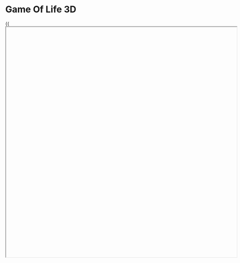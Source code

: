 # Game Of Life 3D

{{<iframe id="gameoflife" site="https://ycuervob.github.io/gameoflife/" width="720px" height="720px" >}}

{{< details title="sketch.js" open=false >}}
{{< highlight JavaScript >}}

let easycam;
let matrixSize = 40;
let cubeSize = 10;
let update = false;
let matrix = [];
let maxAliveCubes = 1000;  // Establece el límite máximo de cubos vivos
let myshader;
let angle, concentration;
let position;
let state;
let brush;
let record;
let myFont;
let points = [];
let mystatuselemnt;
let providedkernel;
let bg;
let boxColor;
let ambient;
let spaceTexture;
let spot;
let cond1 = 4;
let cond2 = 5;
let showsphere = true;
let edges = true;

let aliveCubes = 0;  // Variable para rastrear la cantidad de cubos vivos

function preload() {
// preload() runs once
bg = loadImage('space.jpg');
myFont = loadFont("https://cdnjs.cloudflare.com/ajax/libs/topcoat/0.8.0/font/SourceCodePro-Bold.otf");
}

function getTableContent() {
var table = document.getElementById("myTable");
var rows = table.getElementsByTagName("tr");
var tableContent = [];

for (var i = 1; i < rows.length; i++) {
var cells = rows[i].getElementsByTagName("td");
var rowData = [];
var subRowData = [];

    for (var j = 0; j < cells.length; j++) {
      var input = cells[j].getElementsByTagName("input")[0];
      subRowData.push([parseInt(input.value)]);

      if ((j + 1) % 3 === 0 || j === cells.length - 1) {
        rowData.push(subRowData);
        subRowData = [];
      }
    }

    tableContent.push(rowData);
}
return tableContent;
}

function setTableContent(tableContent) {
var table = document.getElementById("myTable");
var rows = table.getElementsByTagName("tr");

for (var i = 1; i < rows.length; i++) {
var rowData = tableContent[i - 1];
var cells = rows[i].getElementsByTagName("td");

    for (var j = 0; j < cells.length; j++) {
      var input = cells[j].firstChild
      input.value = rowData[Math.floor(j / 3)][j % 3][0];
    }
}
}

function binaryNoise(probability) {
return Math.random() <= probability ? 1 : 0;
}

function genMatrix() {
aliveCubes = 0;  // Reinicia la variable aliveCubes
for (let x = 0; x < matrixSize; x++) {
matrix[x] = [];
for (let y = 0; y < matrixSize; y++) {
matrix[x][y] = [];
for (let z = 0; z < matrixSize; z++) {
matrix[x][y][z] = binaryNoise(0.01); // Cambia la probabilidad aquí (0.01 = 1%)
if (matrix[x][y][z] === 1) {
aliveCubes++;
}
}
}
}
}

function updateMatrix() {
//console.log(matrix);
matrix = convolucionarMatriz(matrix);
//console.log(matrix);
}

function paintMatrix() {
if (edges){
stroke(10);
} else {
noStroke();
}

for (let x = 0; x < matrixSize; x++) {
for (let y = 0; y < matrixSize; y++) {
for (let z = 0; z < matrixSize; z++) {
if (matrix[x][y][z] === 1) {
let posX = (x - matrixSize / 2) * cubeSize;
let posY = (y - matrixSize / 2) * cubeSize;
let posZ = (z - matrixSize / 2) * cubeSize;

          push();
          translate(posX, posY, posZ);
          fill(boxColor || 255);
          
          
          box(cubeSize);
          pop();
        }
      }
    }
}
}

function setup() {
createCanvas(window.innerWidth, window.innerHeight, WEBGL);
textFont(myFont, 20);
mystatuselemnt = document.getElementById("mystatus");
easycam = createEasyCam({ distance: 1 });
genMatrix();
providedkernel = getTableContent();
}

function resizepcanvas() {
resizeCanvas(window.innerWidth, window.innerHeight);
easycam = createEasyCam({ distance: 1 });
}

function draw() {
background(0);
ambientLight(ambient || 25);
directionalLight(color(spot || 255), createVector(1, 1, 1)); // Establecer la dirección de la luz hacia arriba

// compute current camera position in world space:
//const position = treeLocation([0, 0, 0], { from: Tree.EYE, to: Tree.WORLD });


if (update) {
updateMatrix(); // Actualizar la matriz
}

paintMatrix();

// Aplicar la textura a la esfera
texture(bg);
noStroke();

if(showsphere){
sphere(cubeSize * matrixSize * 2);
}
mystatuselemnt.innerHTML = `<p style="color:${frameRate() < 15 ? "red" : "green"}">Frame Count: ${frameRate().toFixed(4)}</p><p>Cubes: ${aliveCubes}</p><p style="${update ? "color:green" : "color:red"}">Status: ${update ? "Running" : "Stopped"}</p>`;
}

function keyPressed() {
if (keyCode === 32) {
maxAliveCubes = Math.random() * 1000;
genMatrix();
} else if (keyCode === 67) {
update = !update;
}
}

function updatekernel() {
providedkernel = getTableContent();
displaySuccessMessage("Kernel updated");
}

function resetKernel() {
providedkernel = [
[[[1], [1], [1]], [[1], [1], [1]], [[1], [1], [1]]],
[[[1], [1], [1]], [[1], [0], [1]], [[1], [1], [1]]],
[[[1], [1], [1]], [[1], [1], [1]], [[1], [1], [1]]]
];
setTableContent(providedkernel);
displaySuccessMessage("Kernel has been reset");
}

function displaySuccessMessage(msg) {
document.getElementById("message").innerHTML = msg;
document.getElementById("message").toggleAttribute("hidden");
setTimeout(() => {
document.getElementById("message").toggleAttribute("hidden");
}, 2000);
}

function convolucionarMatriz(matrizEntrada) {
aliveCubes = 0;  // Reinicia la variable aliveCubes
const flattenedArray = matrizEntrada.flat().flat(); // Obtener un arreglo plano
const typedArray = new Float32Array(flattenedArray); // Especificar el tipo de datos
const shape = [matrizEntrada.length, matrizEntrada[0].length, matrizEntrada[0][0].length];
const binaryMatrix = tf.tensor3d(typedArray, shape, 'float32'); // Crear tensor especificando el tipo
const kernel = tf.tensor4d(providedkernel);
const N = matrizEntrada.length;
const expandedBinaryMatrix = binaryMatrix.expandDims(-1);
const expandedKernel = kernel.expandDims(-1);
const binaryMatrixFloat = tf.cast(expandedBinaryMatrix, 'float32');
const kernelFloat = tf.cast(expandedKernel, 'float32');
const convolved = tf.conv3d(binaryMatrixFloat, kernelFloat, [1, 1, 1], 'same');

let newmatriz = convolved.arraySync();

const matrizConvertida = newmatriz.map(row => row.map(column => column.map(
item => {
if ((item[0] == cond1 || item[0] == cond2)) {
return 1;
} else {
return 0;
}
}
)
)
);

// Copiar la matriz original
const matrizOpuesta = JSON.parse(JSON.stringify(matrizConvertida));

// Cambiar las caras opuestas
for (let i = 0; i < N; i++) {
for (let j = 0; j < N; j++) {
// Cambiar las caras superior e inferior
const tempSuperior = matrizOpuesta[i][j][0];
matrizOpuesta[i][j][0] = matrizOpuesta[i][j][N - 1];
matrizOpuesta[i][j][N - 1] = tempSuperior;

      // Cambiar las caras izquierda y derecha
      const tempIzquierda = matrizOpuesta[i][0][j];
      matrizOpuesta[i][0][j] = matrizOpuesta[i][N - 1][j];
      matrizOpuesta[i][N - 1][j] = tempIzquierda;

      // Cambiar las caras frontal y trasera
      const tempFrontal = matrizOpuesta[0][i][j];
      matrizOpuesta[0][i][j] = matrizOpuesta[N - 1][i][j];
      matrizOpuesta[N - 1][i][j] = tempFrontal;
    }
}


binaryMatrix.dispose();
kernel.dispose();
expandedBinaryMatrix.dispose();
expandedKernel.dispose();
binaryMatrixFloat.dispose();
kernelFloat.dispose();
convolved.dispose();


return matrizOpuesta;
}

function toggleTable() {
document.getElementById("container").classList.toggle("show");
}

function closeModal() {
document.getElementById('mymodal').toggleAttribute('hidden')
}

function startStop() {
update = !update;
let butn = document.getElementById('star-stop');
butn.innerHTML = update ? 'Stop' : 'Start';
butn.classList.toggle('btn-danger');
}

function reset() {
genMatrix();
}

function updateColor() {
boxColor = document.getElementById('colorPicker').value;
}

function updateColorAmbient() {
ambient = document.getElementById('colorPickerAmbient').value;
}

function updateColorSpot() {
spot = document.getElementById('colorPickerSpot').value;
}

function updateMatrixSize() {
matrixSize = document.getElementById('matrixSizeInput').value;
matrix = [];
genMatrix();
displaySuccessMessage("Matrix size updated");
}

function adyajentcond1() {
cond1 = document.getElementById('cond1').value;
displaySuccessMessage("Condition 1 updated");
}

function adyajentcond2() {
cond2 = document.getElementById('cond2').value;
displaySuccessMessage("Condition 2 updated");
}

function toggleFullScreen() {
var elem = document.documentElement;

if (elem.requestFullscreen) {
if (document.fullscreenElement) {
document.exitFullscreen();
} else {
elem.requestFullscreen();
}
} else if (elem.mozRequestFullScreen) { // Firefox
if (document.mozFullScreen) {
document.mozCancelFullScreen();
} else {
elem.mozRequestFullScreen();
}
} else if (elem.webkitRequestFullscreen) { // Chrome, Safari, and Opera
if (document.webkitFullscreenElement) {
document.webkitExitFullscreen();
} else {
elem.webkitRequestFullscreen();
}
} else if (elem.msRequestFullscreen) { // IE/Edge
if (document.msFullscreenElement) {
document.msExitFullscreen();
} else {
elem.msRequestFullscreen();
}
}

resizepcanvas();
}

function updateShowSphere() {
document.getElementById('text-show-sphere').innerHTML = showsphere ? 'Hide Sphere' : 'Show Sphere';
showsphere = !showsphere;
}

function updateShowEdges() {
document.getElementById('text-show-edges').innerHTML = true ? 'Hide Edges' : 'Show Edges';
edges = !edges;
}

{{< /highlight >}}
{{< /details >}}



{{< details title="index.html" open=false >}}
{{< highlight JavaScript >}}

<!DOCTYPE html>
<html>

<head>
  <script src="https://cdnjs.cloudflare.com/ajax/libs/p5.js/1.0.0/p5.js"></script>
  <script src="https://freshfork.github.io/p5.EasyCam/p5.easycam.js"></script>
  <script src="https://cdn.jsdelivr.net/gh/VisualComputing/p5.treegl/p5.treegl.min.js"></script>
  <script src="https://cdn.jsdelivr.net/npm/@tensorflow/tfjs@latest/dist/tf.min.js"></script>
  <script src="sketch.js"></script>
  <title>Game Of Life 3D</title>
  <link rel="stylesheet" href="https://stackpath.bootstrapcdn.com/bootstrap/4.3.1/css/bootstrap.min.css">
  <link rel="stylesheet" type="text/css" href="style.css">
  <meta charset="utf-8" />
</head>

<body onresize="resizepcanvas()">

  <div id="mymodal" class="modal-dialog" role="document">
    <div class="modal-content">
      <div class="modal-header">
        <h5 class="modal-title" id="exampleModalLabel">Welcome to the Game of Life</h5>
        <button type="button" class="close" data-dismiss="modal" aria-label="Close" onclick="closeModal();">
          <span aria-hidden="true">&times;</span>
        </button>
      </div>
      <div class="modal-body">
        <p>Press the <span style=" font-weight: bold;">Space Bar</span> key to restart the game and generate a new
          world.</p>
        <p>To start or stop the simulation, simply press the <span style=" font-weight: bold;">C</span> key.</p>
      </div>
    </div>
  </div>

  <div id="message" class="alert alert-success" role="alert" hidden>
    This is a success alert—check it out!
  </div>

  <div class="floating-bubble" onclick="toggleTable()">Options</div>
  <div id="mystatus"></div>
  <div id="status-buttons">
    <button id="star-stop" type="button" class="btn btn-success" onclick="startStop()">Start</button>
    <button id="reset" type="button" class="btn btn-warning" onclick="reset()">Reset</button>
    <button id="full-screen-button" type="button" class="btn btn-primary" onclick="toggleFullScreen()">Full
      Screen</button>
  </div>



  <div id="container" class="container">
    <h1>Convolution Matrix</h1>
    <table id="myTable" class="table table-bordered">
      <thead class="thead-light">
        <tr>
          <th>Col 1</th>
          <th>Col 2</th>
          <th>Col 3</th>
          <th>Col 4</th>
          <th>Col 5</th>
          <th>Col 6</th>
          <th>Col 7</th>
          <th>Col 8</th>
          <th>Col 9</th>
        </tr>
      </thead>
      <tbody>
        <tr>
          <td><input type="number" value="1" class="form-control"></td>
          <td><input type="number" value="1" class="form-control"></td>
          <td><input type="number" value="1" class="form-control"></td>
          <td><input type="number" value="1" class="form-control"></td>
          <td><input type="number" value="1" class="form-control"></td>
          <td><input type="number" value="1" class="form-control"></td>
          <td><input type="number" value="1" class="form-control"></td>
          <td><input type="number" value="1" class="form-control"></td>
          <td><input type="number" value="1" class="form-control"></td>
        </tr>
        <tr>
          <td><input type="number" value="1" class="form-control"></td>
          <td><input type="number" value="1" class="form-control"></td>
          <td><input type="number" value="1" class="form-control"></td>
          <td><input type="number" value="1" class="form-control"></td>
          <td><input type="number" value="0" class="form-control"></td>
          <td><input type="number" value="1" class="form-control"></td>
          <td><input type="number" value="1" class="form-control"></td>
          <td><input type="number" value="1" class="form-control"></td>
          <td><input type="number" value="1" class="form-control"></td>
        </tr>
        <tr>
          <td><input type="number" value="1" class="form-control"></td>
          <td><input type="number" value="1" class="form-control"></td>
          <td><input type="number" value="1" class="form-control"></td>
          <td><input type="number" value="1" class="form-control"></td>
          <td><input type="number" value="1" class="form-control"></td>
          <td><input type="number" value="1" class="form-control"></td>
          <td><input type="number" value="1" class="form-control"></td>
          <td><input type="number" value="1" class="form-control"></td>
          <td><input type="number" value="1" class="form-control"></td>
        </tr>
        <!-- Repite las filas restantes -->
      </tbody>
    </table>
    <div>
      <button type="button" class="btn btn-warning" onclick="resetKernel()">Reset Kernel</button>
      <button type="button" class="btn btn-success" onclick="updatekernel()">Apply Kernel</button>
    </div>
    <div class="color-ambient">
      <span class="text-options">Color box: </span>
      <input type="color" id="colorPicker" onchange="updateColor()" value="#ffffff">
      <span class="text-options">Color ambient: </span>
      <input type="color" id="colorPickerAmbient" onchange="updateColorAmbient()" value="#191919">
      <span class="text-options">Spot ligh color: </span>
      <input type="color" id="colorPickerSpot" onchange="updateColorSpot()" value="#ffffff">
    </div>
    <div class="color-ambient">
      <span class="text-options">Matrix size: </span>
      <input type="number" id="matrixSizeInput" value="40">
      <button type="button" class="btn btn-primary" onclick="updateMatrixSize()">Apply</button>
      <span class="text-options-warning">A high number is not recommended.</span>
    </div>
    <div class="color-ambient">
      <span class="text-options">Adjacent game conditions: </span>
      <select id="cond1" class="form-select" onchange="adyajentcond1()" aria-label="Selection of condition">
        <option value="1">1</option>
        <option value="2">2</option>
        <option value="3">3</option>
        <option value="4" selected>4</option>
        <option value="5">5</option>
        <option value="6">6</option>
        <option value="7">7</option>
        <option value="8">8</option>
        <option value="9">9</option>
      </select>
      <span class="text-options">and </span>
      <select id="cond2" class="form-select" onchange="adyajentcond2()" aria-label="Selection of condition">
        <option value="1">1</option>
        <option value="2">2</option>
        <option value="3">3</option>
        <option value="4">4</option>
        <option value="5" selected>5</option>
        <option value="6">6</option>
        <option value="7">7</option>
        <option value="8">8</option>
        <option value="9">9</option>
      </select>
    </div>
    <div class="color-ambient">
      <span id="text-show-sphere" class="text-options">Show Sphere: </span>
      <input type="checkbox" id="showSphere" onchange="updateShowSphere()" checked>
      <span id="text-show-edges" class="text-options">Show edges: </span>
      <input type="checkbox" id="showEdges" onchange="updateShowEdges()" checked>
    </div>
  </div>

</body>

</html>

{{< /highlight >}}
{{< /details >}}

### Links of interest

* [Complete code of the project here](https://github.com/ycuervob/gameoflife/)
* [GitHub page of the code here](https://ycuervob.github.io/gameoflife/)

## About the project

### The game of life
The Game of Life is a cellular automaton devised by the British mathematician John Horton Conway in 1970. It is a mathematical game that simulates the evolution of a grid of cells based on a set of simple rules. Despite its simplicity, the Game of Life exhibits complex and fascinating patterns.

The game is played on a two-dimensional grid, where each cell can be in one of two states: alive or dead. The state of each cell is determined by its neighboring cells. The rules for the evolution of the game are as follows:

1. Any live cell with fewer than two live neighbors dies, as if by underpopulation.
2. Any live cell with two or three live neighbors lives on to the next generation.
3. Any live cell with more than three live neighbors dies, as if by overpopulation.
4. Any dead cell with exactly three live neighbors becomes a live cell, as if by reproduction.

These rules are applied simultaneously to every cell in the grid, creating a new generation. The process is repeated indefinitely, and the patterns that emerge can be highly complex and intricate.

The Game of Life is not considered a conventional game, as it does not have any players or winning conditions. It is more accurately described as a "zero-player game" or a simulation. The initial state of the grid, often called the "seed," is set by the user or generated randomly. From there, the evolution of the grid is determined solely by the rules of the game.

The Game of Life has captured the interest of mathematicians, computer scientists, and enthusiasts alike due to its ability to generate intricate and unexpected patterns. It has been studied extensively and has revealed interesting properties, including patterns that oscillate, move, replicate, or even create structures like gliders and spaceships.

### Inspiration
In his influential book "El mundo como obra de arte: En busca del diseño profundo de la naturaleza" renowned American physicist Professor Frank Wilczek presents a fascinating exploration of projections of dimensional and extradimensional spaces. Throughout its pages, the author invites us to embark on an intellectual journey that transcends the limits of reality as we know it.

In this captivating work, Wilczek emphasizes the importance of understanding how dimensions function and manifest in the universe. Through cutting-edge examples and theories, the author delves into the possibility of the existence of additional dimensions beyond the three that we commonly perceive. With exceptional mastery, he demonstrates how these additional dimensions could manifest and how we could potentially interact with them in the tangible world.

One of the most intriguing questions addressed in the book is the possibility of coexistence with beings that have more than three dimensions in our three-dimensional world. Wilczek challenges us to imagine and explore how these beings could interact with us, how they would perceive reality, and how their existence could influence our environment. Through his analysis, the professor encourages us to expand our mental horizons and consider new perspectives on the nature of reality itself.

From these considerations arises the mention of John Horton Conway's Game of Life, a mathematician's game mentioned earlier. This influential game in various fields of science is presented on a two-dimensional grid, which can be seen as a projection of a higher dimension. In a finite world, the Game of Life behaves as a grid unfolded in a three-dimensional world. When finite automata move upwards to the boundary of the two-dimensional grid, they reappear at the bottom of the grid. The same occurs when they move to the right (or left), and the automaton reappears on the other side of the grid, almost teleporting. However, for Professor Wilczek, this phenomenon occurs because the plane of the game, as we know it, is actually a projection of a higher-dimensional figure.

The projections of figures from one dimension to another are extremely useful in various applications. A notable example is taking the planet Earth, with all its roads and locations, and representing it on a three-dimensional sphere, and then projecting it onto a two-dimensional plane, which facilitates navigation through systems like GPS.

<div>
<p style="text-align: center;">Figure 1: Example of a map projection where the reference surface with geographic coordinates (f,l) is projected onto the 2D mapping plane with 2D Cartesian coordinates (x, y).</p>
<img style="display: block;margin-left: auto; margin-right: auto;width: 50%;" id="classigConvolution" src="/showcase/sketches/mapProjection.png" width="500" height="auto">
<p style="font-size: 10px">Source: <a target="_blank" href="https://kartoweb.itc.nl/geometrics/Map%20projections/body.htm">https://kartoweb.itc.nl/geometrics/Map%20projections/body.htm</a></p>
</div>

This projection process presents a fundamental challenge: how to accurately represent a curved surface on a plane without distorting the geographic information too much. Throughout history, numerous cartographic projections have been developed, each with its advantages and limitations.

In the context of GPS navigation, specific cartographic projections are used to represent the Earth's surface on a two-dimensional plane. Among the most common projections are the Mercator projection and the Robinson projection. The Mercator projection is widely used due to its ability to preserve angles and facilitate maritime navigation, although it tends to distort areas near the poles. On the other hand, the Robinson projection seeks a balance between shape and size of regions, making it more suitable for the global representation of the Earth.

In the Game of Life, a similar process takes place, where it is important to understand that the automata do not actually teleport, but rather move on a three-dimensional structure. In this case, the plane they operate on is a torus, a donut-shaped object, where the automata move in circular trajectories inward and outward (not up and down), as well as around the surface of the torus (not from left to right).

<p style="text-align: center;">Example 1: Classic Game of Life in a finite world</p>
With this, let's play with the Game of Life as a two-dimensional projection of a three-dimensional torus. In this case, the automata move in circular trajectories inward and outward (not up and down), as well as around the surface of the torus (not from left to right). <b>You can create new automatas by clicking on the grid.</b>

{{< p5-iframe sketch="/showcase/sketches/gameOfLife.js" width="724" height="724" >}}

{{< details title="GameOfLife2D.js" open=false >}}
{{< highlight JavaScript >}}
// Define the grid
const CELL_SIZE = 14;
const ROWS = 50;
const COLS = 50;
let grid = [];
let newGrid = [];

// Define the generation counter
let generation = 0;

function setup() {
createCanvas(COLS * CELL_SIZE, ROWS * CELL_SIZE);

    // Initialize the grid randomly
    for (let i = 0; i < ROWS; i++) {
        grid[i] = [];
        for (let j = 0; j < COLS; j++) {
            grid[i][j] = floor(random(2));
        }
    }
}

function draw() {
background(255);
drawCells();
updateGrid();

    grid = newGrid;

    // Increment the generation counter
    generation++;
    fill(0);
    text(`Generation: ${generation}`, 10, height - 10);
}

/**
* Draw the cells of the grid to the screen
  */
  const drawCells = () => {
  for (let i = 0; i < ROWS; i++) {
  for (let j = 0; j < COLS; j++) {
  if (grid[i][j] === 1) {
  fill(0);
  } else {
  fill(255);
  }
  rect(j * CELL_SIZE, i * CELL_SIZE, CELL_SIZE, CELL_SIZE);
  }
  }
  }

/**
* Update the grid to the next generation of cells
  */
  const updateGrid = () => {
  newGrid = [];
  for (let i = 0; i < ROWS; i++) {
  newGrid[i] = [];
  for (let j = 0; j < COLS; j++) {
  let state = grid[i][j];
  let neighbors = countNeighbors(grid, i, j);
  if (state === 0 && neighbors === 3) {
  newGrid[i][j] = 1;
  } else if (state === 1 && (neighbors < 2 || neighbors > 3)) {
  newGrid[i][j] = 0;
  } else {
  newGrid[i][j] = state;
  }
  }
  }
  }

/**
* Count the number of neighbors at a given grid position that are alive
* @param grid The grid to count neighbors in
* @param x The x position of the cell to count neighbors of
* @param y The y position of the cell to count neighbors of
* @returns {number} The number of neighbors that are alive
  */
  const countNeighbors = (grid, x, y) => {
  let count = 0;
  for (let i = -1; i <= 1; i++) {
  for (let j = -1; j <= 1; j++) {
  let row = (x + i + ROWS) % ROWS;
  let col = (y + j + COLS) % COLS;
  count += grid[row][col];
  }
  }
  count -= grid[x][y];
  return count;
  }

/**
* Handle mouse clicks to toggle cells
  */
  function mouseClicked() {
  let i = floor(mouseY / CELL_SIZE);
  let j = floor(mouseX / CELL_SIZE);
  grid[i][j] = (grid[i][j] === 0) ? 1 : 0;
  }

{{< /highlight >}}
{{< /details >}}

This peculiar configuration gives rise to interesting and recurring patterns in the Game of Life. As the automata interact and reproduce according to the rules of the game, patterns emerge that evolve over time. These patterns can take on complex geometric forms, such as static blocks, periodic oscillators, or even space-faring ships that move around the torus.
<div>
<p style="text-align: center;">Figure 2: Game of life torus - basic animation</p>
<div class="row" style="display: flex;height: auto;width: 100%">
  <div style="float: left;width: 50%">
    <img style="display: block;margin-left: auto; margin-right: auto;width: 100%;" id="classigConvolution" src="/showcase/sketches/game_of_life_2d.gif" width="auto" height="10px">
  </div>
  <div style="background-color: #fbfbfb;width: 50%;float: left;display: flex;align-items: center;">
    <img style="display: block;margin-left: auto; margin-right: auto;width: 100%;" id="classigConvolution" src="/showcase/sketches/game_of_life.gif" width="auto" height="10px">
  </div>
</div>

</div>

<p style="font-size: 10px">Source: <a target="_blank" href="https://www.youtube.com/watch?v=FRclzGILg74">https://www.youtube.com/watch?v=FRclzGILg74</a></p>

The topology of the torus introduces a notion of finite boundaries in this simulated world, as the automata cannot escape the torus or indefinitely move in a particular direction. This creates a confined yet dynamic environment, where patterns evolve and develop within the limits of the torus.

The Game of Life is a fascinating example of how a mathematical structure like a torus can influence the dynamics and emerging patterns of a system. Through observation and experimentation, we can appreciate the various shapes and behaviors that arise in this three-dimensional virtual world and explore the broader implications of geometry in the evolution of automata.

With the projections clear, now the same phenomenon will be applied to the development of a Game of Life that operates in three dimensions on its own (adding diagonal and forward-backward movements). This means that this new Game of Life is a projection of a four-dimensional figure. By extrapolating the Game of Life in two dimensions, the original game will be given a torus shape, where automata that travel forward will teleport backward, and vice versa. Thus, an additional original figure of one dimension is introduced to the torus, creating a hyper-torus (a torus in four dimensions), visible in a three-dimensional world as:

<p style="text-align: center;">Figure 3: 4D Hyper-torus visualization as a 3D object</p>
<img style="display: block;margin-left: auto; margin-right: auto;width: 100%;" id="classigConvolution" src="/showcase/sketches/hyper_torus.gif" width="auto" height="10px">
<p style="font-size: 10px">Source: <a target="_blank" href="https://www.youtube.com/watch?v=C5qwBpAqTUs">https://www.youtube.com/watch?v=C5qwBpAqTUs</a></p>

When closely examining the movement within a hyper-torus, a fascinating property is revealed: when an object attempts to exit this three-dimensional representation of a four-dimensional object, it returns to itself and maintains internal movement within its own space. This characteristic resembles the dynamics observed in the original game, where finite automata exist in a limited yet freely moving world.

The concept of the hyper-torus, also known as a torus in four dimensions, expands our understanding of geometry and invites us to explore the limits of our spatial perception. In this configuration, the hyper-torus exhibits complex trajectories and self-contained movement, implying continuous and recurrent interaction within its own dimensions.

Similar to the Game of Life, where finite automata can move freely within a bounded environment, objects existing in the hyper-torus also experience a sense of freedom within their multidimensional space. Although confined within the limits of the three-dimensional representation, their internal movement unfolds in multiple directions, creating a dynamic and continuous dance within the hyper-torus.

This exploration of geometry and the representation of four-dimensional objects leads us to reflect on the possibilities and challenges posed by understanding reality beyond our limited perceptual dimensions. The study of the hyper-torus and its intrinsic movement encourages us to consider the implications of higher dimensions and how they influence the dynamics and interactions of objects.

## p5.treegl


p5.treegl is a powerful JavaScript library that plays a crucial role in the Game of Life 3D project. It provides the necessary tools and functionalities for rendering 3D graphics, allowing for the immersive visualization of the hyper-torus projection as a cube. The integration of p5.treegl enhances the user experience and enables interactive exploration of the evolving patterns within the Game of Life 3D.

One of the main advantages of using p5.treegl in this project is its ability to create complex 3D scenes with ease. The library simplifies the process of creating and manipulating 3D objects, making it more accessible for developers to generate visually appealing and interactive content. By leveraging p5.treegl's intuitive syntax and extensive documentation, developers can focus on designing and implementing the visual aspects of the Game of Life 3D without getting bogged down in low-level graphics programming.

p5.treegl also provides a variety of lighting and shading options, enabling the creation of realistic and visually striking scenes. With proper lighting techniques, the hyper-torus projection can be effectively illuminated, highlighting its intricate patterns and geometries. This adds depth and realism to the visualization, enhancing the overall immersive experience for the user.

Additionally, p5.treegl supports user interaction and interactivity, allowing users to navigate and manipulate the 3D environment. Through mouse and keyboard input, users can rotate, zoom, and pan the visualization, providing a dynamic and engaging platform for exploring the evolving patterns within the Game of Life 3D. This interactivity fosters a sense of discovery and empowers users to investigate the intricacies of the hyper-torus projection from different perspectives.

Furthermore, p5.treegl seamlessly integrates with other components of the p5.js ecosystem, such as p5.js itself, which is a popular JavaScript library for creative coding. This integration allows developers to leverage the extensive capabilities of p5.js for handling user input, animations, and other interactive elements, while simultaneously benefiting from p5.treegl's 3D rendering capabilities. The combination of these libraries provides a powerful toolkit for creating interactive and visually appealing simulations like the Game of Life 3D.

## p5.EasyCam

p5.EasyCam plays a significant role in the Game of Life 3D project by enabling intuitive camera control and navigation within the 3D environment. It provides essential functionalities for manipulating the camera's position, orientation, and movement, enhancing the user experience and facilitating exploration of the evolving patterns within the Game of Life 3D.

One of the key benefits of using p5.EasyCam is its ability to simplify camera control. With p5.EasyCam, developers can easily implement mouse and keyboard interactions to pan, rotate, and zoom the camera, allowing users to navigate the 3D space effortlessly. This intuitive control scheme enables users to explore the hyper-torus projection from different angles and perspectives, enhancing their understanding and engagement with the simulation.

p5.EasyCam also supports smooth camera transitions and animations. Developers can define specific camera movements and paths, allowing for dynamic and cinematic visual effects. These animations can be used to highlight specific patterns or behaviors within the Game of Life 3D, guiding the user's attention and creating a more immersive and captivating experience. Furthermore, p5.EasyCam seamlessly integrates with the p5.js ecosystem, making it compatible with other p5.js functionalities and libraries. This integration enables developers to leverage the extensive capabilities of p5.js for handling user input, event-driven animations, and interactivity. By combining p5.EasyCam with other p5.js features, developers have a powerful toolkit for creating interactive and visually compelling simulations.

Another advantage of p5.EasyCam is its ability to save and load camera viewpoints. This feature allows users to bookmark specific camera positions and orientations, enabling them to revisit interesting perspectives or share their viewpoints with others. Saving and loading camera viewpoints enhances the collaborative and exploratory aspects of the Game of Life 3D, enabling users to exchange insights and discoveries.

## TensorFlow.js

The code uses TensorFlow, an open-source library for machine learning and neural networks. TensorFlow offers a wide range of tools and functionalities for building and training machine learning models.

In this case, TensorFlow is used to perform the convolution of the Game of Life matrix. Convolution is a mathematical process that combines two functions to produce a third function that represents how one function influences the other. In the context of the Game of Life, convolution is used to apply the rules of the game and determine the state of each cell in the next generation.

The code uses the convolution functionality of TensorFlow to convolve the Game of Life matrix with a specific kernel. The kernel is a three-dimensional matrix that defines the rules of survival and death for the cells in the game. Through convolution, a new matrix is obtained that represents the next generation of the game.

### Little Explannation

In two dimensions we can make a convolution like the ones shown in [masking section](/showcase/docs/shortcodes/corte_1/masking/#kernel-convolution), this kind of convolution allow us to alter an image mixing the characteristics of a convolution kernel and the image itsefl. Each operation is made over every pixel of the image making possible to change the value of the pixel according to the values of the pixel in its surroundings, an example of a single operation is shown in the next image.

<div>
<p style="text-align: center;">Figure 4: Kernel convolution</p>
<img id="classigConvolution" src="/showcase/sketches/convolution2d.png" width="auto" height="auto">
</div>

We can create a convolution in which we can count the number of one's surrounding a specific "pixel". the process shown in figure 1 is calculated throw a simple operation, basically the process consist of reshaping the values of the matrices of shape 3x3 in vectors of shape 9x1 an operate them with dot product.

{{< katex display >}}
    C_M = (1 \times 1) + (0 \times 1) + (0 \times 1) + (0 \times 1) + (1 \times 0) + (1 \times 1) + (1 \times 1) + (0 \times 1) + (0 \times 1) = 3
{{< /katex >}}

Similarly, we can extrapolate this operation in two dimensions in three dimensions as well, imagine a kernel matrix not of shape 3x3 but one of shape 3x3x3 such as the one in the Figure 2 which has ones in every postion exept for the center.

<div>
<p style="text-align: center;">Figure 5: Kernel convolution 3 dimensions</p>
<img style="display: block;margin-left: auto; margin-right: auto;width: 50%;" id="classigConvolution" src="/showcase/sketches/convolution3d.png" width="500px" height="500px">
</div>

Therefore, we can use a matrix of such characteristics to perform a similar operation like the one made in Figure 1, as shown in Figure 3.

<div>
<p style="text-align: center;">Figure 6: Convolution 3 dimensions</p>
<img  id="classigConvolution" src="/showcase/sketches/convolution3dcomplete.png" width="auto" height="auto">
</div>

### The power of TensorFlow.js

An operation like the one shown in Figure 3, can be perform by making simple steps in node js or in browsers by the use of WEBGL that help us making operations faster thanks to GPU.

```JavaScript
    const tf = require('@tensorflow/tfjs');

    // Define the binary input data
    const inputData = tf.tensor5d(
    [[[[[1, 0, 1], [0, 1, 0]], [[1, 0, 1], [0, 1, 0]]]]],
    [1, 2, 2, 2, 1] // Shape: [batch, depth, height, width, channels]
    );

    // Define the binary kernel weights
    const kernelWeights = tf.tensor5d(
    [[[[[1, 0, 1], [0, 1, 0]], [[1, 0, 1], [0, 1, 0]]]]],
    [1, 2, 2, 2, 1] // Shape: [filters, depth, height, width, channels]
    );

    // Perform the convolution
    const convOutput = tf.conv3d(inputData, kernelWeights, 1, 'valid');

    // Print the result
    convOutput.print();
```

## Conclusion
In conclusion, the Game of Life 3D project, inspired by the fascinating ideas presented in Frank Wilczek's book "El mundo como obra de arte: En busca del diseño profundo de la naturaleza," offers a captivating exploration of the intersection between mathematics, geometry, and the possibilities of higher dimensions.

By extending John Horton Conway's original Game of Life into a three-dimensional projection of a four-dimensional hyper-torus, the project pushes the boundaries of our spatial perception and invites us to contemplate the nature of reality itself. Just as Wilczek challenges us to envision beings existing in dimensions beyond our own, the Game of Life 3D provides a glimpse into a world where automata freely navigate within the confines of a toroidal structure.

Through the use of technologies such as p5.treegl.js and TensorFlow.js, the project leverages the power of web-based graphics rendering and machine learning to create an immersive and interactive experience. Users can observe and interact with the evolving patterns within the hyper-torus as a cube, gaining insights into the complex dynamics and intricate geometries that emerge.

The project serves as a testament to the profound influence of mathematics and geometry on our understanding of the universe. By exploring the behavior of automata within the hyper-torus, it sheds light on the intrinsic connections between dimensions, patterns, and the underlying fabric of reality. It encourages us to expand our mental horizons and contemplate the existence of higher dimensions that may shape our perception and interactions with the world.

In essence, the Game of Life 3D project, inspired by the visionary ideas of Frank Wilczek, not only provides an engaging and visually appealing simulation but also serves as a catalyst for deeper reflections on the nature of our reality and the hidden dimensions that may lie beyond our current understanding.

1. The Game of Life 3D project explores the fascinating possibilities of extending the traditional Game of Life to a three-dimensional space. By projecting the game onto a hyper-torus, which is a four-dimensional figure, the project introduces new dynamics and patterns that emerge from the interaction of automata within this multidimensional environment.
2. The use of p5.treegl, a powerful JavaScript library for 3D rendering, allows for the visualization of the hyper-torus projection as a cube. This immersive visualization enhances the user experience and provides a dynamic and interactive platform to observe and explore the evolving patterns within the Game of Life 3D.
3. TensorFlow.js, an open-source library for machine learning and neural networks, plays a crucial role in the project by performing the convolution of the Game of Life matrix. Convolution is a mathematical process used to apply the rules of the game and determine the state of each cell in the next generation. By leveraging the convolution functionality of TensorFlow.js, the project achieves efficient computation and accurate simulation of the game's evolution.
4. The concept of higher dimensions, as explored in the project, challenges our perception of reality and encourages us to think beyond our familiar three-dimensional world. By visualizing and interacting with the hyper-torus projection, we gain insights into the intricate dynamics that arise from additional dimensions and how they influence the behavior of automata in the Game of Life.
5. The Game of Life 3D project demonstrates the power of combining mathematical concepts, computational tools, and interactive visualization to create engaging simulations. It showcases the potential of using innovative approaches to explore complex systems and patterns, stimulating curiosity and deeper understanding of mathematical and scientific principles.

## References

1. Wilczek, Frank. "El mundo como obra de arte: En busca del diseño profundo de la naturaleza."
